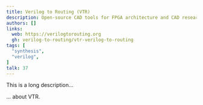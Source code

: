 ```yaml
---
title: Verilog to Routing (VTR)
description: Open-source CAD tools for FPGA architecture and CAD research
authors: []
links:
  web: https://verilogtorouting.org
  gh: verilog-to-routing/vtr-verilog-to-routing
tags: [
  "synthesis",
  "verilog",
]
talk: 37
---
```


This is a long description...
<!--more-->
... about VTR.

